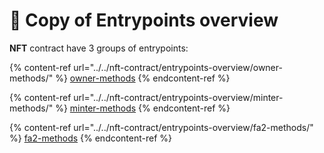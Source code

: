# 📡 Copy of Entrypoints overview

**NFT** contract have 3 groups of entrypoints:

{% content-ref url="../../nft-contract/entrypoints-overview/owner-methods/" %}
[owner-methods](../../nft-contract/entrypoints-overview/owner-methods/)
{% endcontent-ref %}

{% content-ref url="../../nft-contract/entrypoints-overview/minter-methods/" %}
[minter-methods](../../nft-contract/entrypoints-overview/minter-methods/)
{% endcontent-ref %}

{% content-ref url="../../nft-contract/entrypoints-overview/fa2-methods/" %}
[fa2-methods](../../nft-contract/entrypoints-overview/fa2-methods/)
{% endcontent-ref %}
